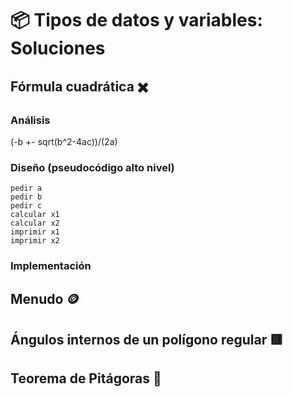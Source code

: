 # 📦 Tipos de datos y variables: Soluciones

## Fórmula cuadrática ✖️

### Análisis

(-b +- sqrt(b^2-4ac))/(2a)

### Diseño (pseudocódigo alto nivel)

```{bash}
pedir a
pedir b
pedir c
calcular x1 
calcular x2
imprimir x1
imprimir x2
```

### Implementación

<script src="https://gist.github.com/sivanahamer/a5a241c32fce9ca5fd8cb114e8ab66ef.js?file=cuadratica.py"></script>

## Menudo 🪙

<script src="https://gist.github.com/sivanahamer/a5a241c32fce9ca5fd8cb114e8ab66ef.js?file=menudo.py"></script>

## Ángulos internos de un polígono regular 🟥

<script src="https://gist.github.com/sivanahamer/a5a241c32fce9ca5fd8cb114e8ab66ef.js?file=angulos.py"></script>

## Teorema de Pitágoras 📐

<script src="https://gist.github.com/sivanahamer/a5a241c32fce9ca5fd8cb114e8ab66ef.js?file=hipotenusa.py"></script>